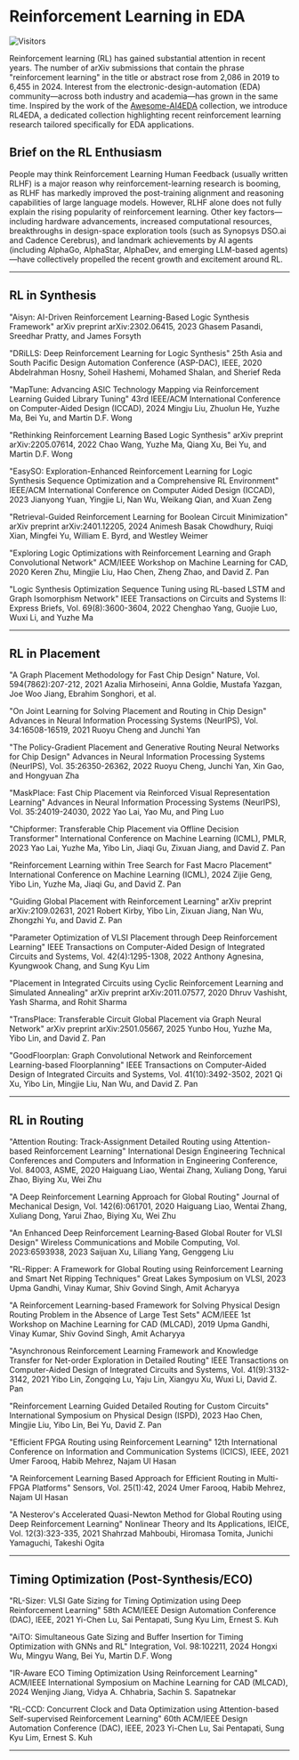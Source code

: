 # Reinforcement Learning in EDA

![Visitors](https://api.visitorbadge.io/api/visitors?path=qianghan%2FRL4EDA&label=VISITORS&countColor=%2337d67a)

Reinforcement learning (RL) has gained substantial attention in recent years. The number of arXiv submissions that contain the phrase "reinforcement learning" in the title or abstract rose from 2,086 in 2019 to 6,455 in 2024. Interest from the electronic-design-automation (EDA) community—across both industry and academia—has grown in the same time. Inspired by the work of the [Awesome-AI4EDA](https://github.com/Thinklab-SJTU/awesome-ai4eda/blob/main/README.md) collection, we introduce RL4EDA, a dedicated collection highlighting recent reinforcement learning research tailored specifically for EDA applications.

## Brief on the RL Enthusiasm

People may think Reinforcement Learning Human Feedback (usually written RLHF) is a major reason why reinforcement-learning research is booming, as RLHF has markedly improved the post-training alignment and reasoning capabilities of large language models. However, RLHF alone does not fully explain the rising popularity of reinforcement learning. Other key factors—including hardware advancements, increased computational resources, breakthroughs in design-space exploration tools (such as Synopsys DSO.ai and Cadence Cerebrus), and landmark achievements by AI agents (including AlphaGo, AlphaStar, AlphaDev, and emerging LLM-based agents)—have collectively propelled the recent growth and excitement around RL.

---

## RL in Synthesis

"Aisyn: AI-Driven Reinforcement Learning-Based Logic Synthesis Framework"
arXiv preprint arXiv:2302.06415, 2023
Ghasem Pasandi, Sreedhar Pratty, and James Forsyth

"DRiLLS: Deep Reinforcement Learning for Logic Synthesis"
25th Asia and South Pacific Design Automation Conference (ASP-DAC), IEEE, 2020
Abdelrahman Hosny, Soheil Hashemi, Mohamed Shalan, and Sherief Reda

"MapTune: Advancing ASIC Technology Mapping via Reinforcement Learning Guided Library Tuning"
43rd IEEE/ACM International Conference on Computer-Aided Design (ICCAD), 2024
Mingju Liu, Zhuolun He, Yuzhe Ma, Bei Yu, and Martin D.F. Wong

"Rethinking Reinforcement Learning Based Logic Synthesis"
arXiv preprint arXiv:2205.07614, 2022
Chao Wang, Yuzhe Ma, Qiang Xu, Bei Yu, and Martin D.F. Wong

"EasySO: Exploration-Enhanced Reinforcement Learning for Logic Synthesis Sequence Optimization and a Comprehensive RL Environment"
IEEE/ACM International Conference on Computer Aided Design (ICCAD), 2023
Jianyong Yuan, Yingjie Li, Nan Wu, Weikang Qian, and Xuan Zeng

"Retrieval-Guided Reinforcement Learning for Boolean Circuit Minimization"
arXiv preprint arXiv:2401.12205, 2024
Animesh Basak Chowdhury, Ruiqi Xian, Mingfei Yu, William E. Byrd, and Westley Weimer

"Exploring Logic Optimizations with Reinforcement Learning and Graph Convolutional Network"
ACM/IEEE Workshop on Machine Learning for CAD, 2020
Keren Zhu, Mingjie Liu, Hao Chen, Zheng Zhao, and David Z. Pan

"Logic Synthesis Optimization Sequence Tuning using RL-based LSTM and Graph Isomorphism Network"
IEEE Transactions on Circuits and Systems II: Express Briefs, Vol. 69(8):3600-3604, 2022
Chenghao Yang, Guojie Luo, Wuxi Li, and Yuzhe Ma

---

## RL in Placement

"A Graph Placement Methodology for Fast Chip Design"
Nature, Vol. 594(7862):207-212, 2021
Azalia Mirhoseini, Anna Goldie, Mustafa Yazgan, Joe Woo Jiang, Ebrahim Songhori, et al.

"On Joint Learning for Solving Placement and Routing in Chip Design"
Advances in Neural Information Processing Systems (NeurIPS), Vol. 34:16508-16519, 2021
Ruoyu Cheng and Junchi Yan

"The Policy-Gradient Placement and Generative Routing Neural Networks for Chip Design"
Advances in Neural Information Processing Systems (NeurIPS), Vol. 35:26350-26362, 2022
Ruoyu Cheng, Junchi Yan, Xin Gao, and Hongyuan Zha

"MaskPlace: Fast Chip Placement via Reinforced Visual Representation Learning"
Advances in Neural Information Processing Systems (NeurIPS), Vol. 35:24019-24030, 2022
Yao Lai, Yao Mu, and Ping Luo

"Chipformer: Transferable Chip Placement via Offline Decision Transformer"
International Conference on Machine Learning (ICML), PMLR, 2023
Yao Lai, Yuzhe Ma, Yibo Lin, Jiaqi Gu, Zixuan Jiang, and David Z. Pan

"Reinforcement Learning within Tree Search for Fast Macro Placement"
International Conference on Machine Learning (ICML), 2024
Zijie Geng, Yibo Lin, Yuzhe Ma, Jiaqi Gu, and David Z. Pan

"Guiding Global Placement with Reinforcement Learning"
arXiv preprint arXiv:2109.02631, 2021
Robert Kirby, Yibo Lin, Zixuan Jiang, Nan Wu, Zhongzhi Yu, and David Z. Pan

"Parameter Optimization of VLSI Placement through Deep Reinforcement Learning"
IEEE Transactions on Computer-Aided Design of Integrated Circuits and Systems, Vol. 42(4):1295-1308, 2022
Anthony Agnesina, Kyungwook Chang, and Sung Kyu Lim

"Placement in Integrated Circuits using Cyclic Reinforcement Learning and Simulated Annealing"
arXiv preprint arXiv:2011.07577, 2020
Dhruv Vashisht, Yash Sharma, and Rohit Sharma

"TransPlace: Transferable Circuit Global Placement via Graph Neural Network"
arXiv preprint arXiv:2501.05667, 2025
Yunbo Hou, Yuzhe Ma, Yibo Lin, and David Z. Pan

"GoodFloorplan: Graph Convolutional Network and Reinforcement Learning-based Floorplanning"
IEEE Transactions on Computer-Aided Design of Integrated Circuits and Systems, Vol. 41(10):3492-3502, 2021
Qi Xu, Yibo Lin, Mingjie Liu, Nan Wu, and David Z. Pan

---

## RL in Routing

"Attention Routing: Track-Assignment Detailed Routing using Attention-based Reinforcement Learning"
International Design Engineering Technical Conferences and Computers and Information in Engineering Conference, Vol. 84003, ASME, 2020
Haiguang Liao, Wentai Zhang, Xuliang Dong, Yarui Zhao, Biying Xu, Wei Zhu

"A Deep Reinforcement Learning Approach for Global Routing"
Journal of Mechanical Design, Vol. 142(6):061701, 2020
Haiguang Liao, Wentai Zhang, Xuliang Dong, Yarui Zhao, Biying Xu, Wei Zhu

"An Enhanced Deep Reinforcement Learning‐Based Global Router for VLSI Design"
Wireless Communications and Mobile Computing, Vol. 2023:6593938, 2023
Saijuan Xu, Liliang Yang, Genggeng Liu

"RL-Ripper: A Framework for Global Routing using Reinforcement Learning and Smart Net Ripping Techniques"
Great Lakes Symposium on VLSI, 2023
Upma Gandhi, Vinay Kumar, Shiv Govind Singh, Amit Acharyya

"A Reinforcement Learning-based Framework for Solving Physical Design Routing Problem in the Absence of Large Test Sets"
ACM/IEEE 1st Workshop on Machine Learning for CAD (MLCAD), 2019
Upma Gandhi, Vinay Kumar, Shiv Govind Singh, Amit Acharyya

"Asynchronous Reinforcement Learning Framework and Knowledge Transfer for Net-order Exploration in Detailed Routing"
IEEE Transactions on Computer-Aided Design of Integrated Circuits and Systems, Vol. 41(9):3132-3142, 2021
Yibo Lin, Zongqing Lu, Yaju Lin, Xiangyu Xu, Wuxi Li, David Z. Pan

"Reinforcement Learning Guided Detailed Routing for Custom Circuits"
International Symposium on Physical Design (ISPD), 2023
Hao Chen, Mingjie Liu, Yibo Lin, Bei Yu, David Z. Pan

"Efficient FPGA Routing using Reinforcement Learning"
12th International Conference on Information and Communication Systems (ICICS), IEEE, 2021
Umer Farooq, Habib Mehrez, Najam Ul Hasan

"A Reinforcement Learning Based Approach for Efficient Routing in Multi-FPGA Platforms"
Sensors, Vol. 25(1):42, 2024
Umer Farooq, Habib Mehrez, Najam Ul Hasan

"A Nesterov's Accelerated Quasi-Newton Method for Global Routing using Deep Reinforcement Learning"
Nonlinear Theory and Its Applications, IEICE, Vol. 12(3):323-335, 2021
Shahrzad Mahboubi, Hiromasa Tomita, Junichi Yamaguchi, Takeshi Ogita

---

## Timing Optimization (Post-Synthesis/ECO)

"RL-Sizer: VLSI Gate Sizing for Timing Optimization using Deep Reinforcement Learning"
58th ACM/IEEE Design Automation Conference (DAC), IEEE, 2021
Yi-Chen Lu, Sai Pentapati, Sung Kyu Lim, Ernest S. Kuh

"AiTO: Simultaneous Gate Sizing and Buffer Insertion for Timing Optimization with GNNs and RL"
Integration, Vol. 98:102211, 2024
Hongxi Wu, Mingyu Wang, Bei Yu, Martin D.F. Wong

"IR-Aware ECO Timing Optimization Using Reinforcement Learning"
ACM/IEEE International Symposium on Machine Learning for CAD (MLCAD), 2024
Wenjing Jiang, Vidya A. Chhabria, Sachin S. Sapatnekar

"RL-CCD: Concurrent Clock and Data Optimization using Attention-based Self-supervised Reinforcement Learning"
60th ACM/IEEE Design Automation Conference (DAC), IEEE, 2023
Yi-Chen Lu, Sai Pentapati, Sung Kyu Lim, Ernest S. Kuh

---

